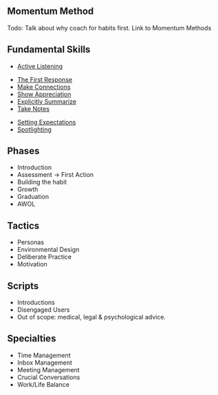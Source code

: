 ## Momentum Method

Todo: Talk about why coach for habits first. Link to Momentum Methods

## Fundamental Skills

* [Active Listening](https://github.com/coachdotme/digitalcoaching/wiki/Active-Listening)
- [The First Response](https://github.com/coachdotme/digitalcoaching/wiki/The-First-Response)
- [Make Connections](https://github.com/coachdotme/digitalcoaching/wiki/Make-Connections)
- [Show Appreciation](https://github.com/coachdotme/digitalcoaching/wiki/Show-Appreciation)
- [Explicitly Summarize](https://github.com/coachdotme/digitalcoaching/wiki/Explicitly-Summarize)
- [Take Notes](https://github.com/coachdotme/digitalcoaching/wiki/Take-Notes)
* [Setting Expectations](https://github.com/coachdotme/digitalcoaching/wiki/Setting-Expectations)
* [Spotlighting](https://github.com/coachdotme/digitalcoaching/wiki/Spotlighting)

## Phases

* Introduction
* Assessment -> First Action
* Building the habit
* Growth
* Graduation
* AWOL

## Tactics

* Personas
* Environmental Design
* Deliberate Practice
* Motivation

## Scripts

* Introductions
* Disengaged Users
* Out of scope: medical, legal & psychological advice.

## Specialties

* Time Management
* Inbox Management
* Meeting Management
* Crucial Conversations
* Work/Life Balance